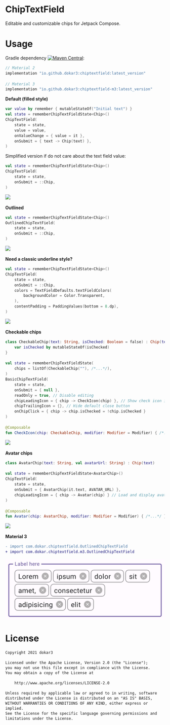 # ChipTextField

Editable and customizable chips for Jetpack Compose.

# Usage

Gradle dependency [![Maven Central](https://maven-badges.herokuapp.com/maven-central/io.github.dokar3/chiptextfield/badge.svg)](https://maven-badges.herokuapp.com/maven-central/io.github.dokar3/chiptextfield):

```groovy
// Material 2
implementation "io.github.dokar3:chiptextfield:latest_version"

// Material 3
implementation "io.github.dokar3:chiptextfield-m3:latest_version"
```

**Default (filled style)** 

```kotlin
var value by remember { mutableStateOf("Initial text") }
val state = rememberChipTextFieldState<Chip>()
ChipTextField(
    state = state,
    value = value,
    onValueChange = { value = it },
    onSubmit = { text -> Chip(text) },
)
```

Simplified version if do not care about the text field value:

```kotlin
val state = rememberChipTextFieldState<Chip>()
ChipTextField(
    state = state,
    onSubmit = ::Chip,
)
```

![](/images/screenshot_filled.jpg)

**Outlined**

```kotlin
val state = rememberChipTextFieldState<Chip>()
OutlinedChipTextField(
    state = state,
    onSubmit = ::Chip,
)
```

![](/images/screenshot_outlined.jpg)

**Need a classic underline style?**

```kotlin
val state = rememberChipTextFieldState<Chip>()
ChipTextField(
    state = state,
    onSubmit = ::Chip,
    colors = TextFieldDefaults.textFieldColors(
        backgroundColor = Color.Transparent,
    ),
    contentPadding = PaddingValues(bottom = 8.dp),
)
```

![](/images/screenshot_light.png)

**Checkable chips**

```kotlin
class CheckableChip(text: String, isChecked: Boolean = false) : Chip(text) {
    var isChecked by mutableStateOf(isChecked)
}

val state = rememberChipTextFieldState(
    chips = listOf(CheckableChip(""), /*...*/),
)
BasicChipTextField(
    state = state,
    onSubmit = { null },
    readOnly = true, // Disable editing
    chipLeadingIcon = { chip -> CheckIcon(chip) }, // Show check icon if checked
    chipTrailingIcon = {}, // Hide default close button
    onChipClick = { chip -> chip.isChecked = !chip.isChecked }
)

@Composable
fun CheckIcon(chip: CheckableChip, modifier: Modifier = Modifier) { /*...*/ }
```

![](/images/screenshot_checkable.jpg)

**Avatar chips**

```kotlin
class AvatarChip(text: String, val avatarUrl: String) : Chip(text)

val state = rememberChipTextFieldState<AvatarChip>()
ChipTextField(
    state = state,
    onSubmit = { AvatarChip(it.text, AVATAR_URL) },
    chipLeadingIcon = { chip -> Avatar(chip) } // Load and display avatar
)

@Composable
fun Avatar(chip: AvatarChip, modifier: Modifier = Modifier) { /*...*/ }
```

![](/images/screenshot_avatar.png)

**Material 3**

```diff
- import com.dokar.chiptextfield.OutlinedChipTextField
+ import com.dokar.chiptextfield.m3.OutlinedChipTextField
```

![](/images/screenshot_m3.jpg)


# License

```
Copyright 2021 dokar3

Licensed under the Apache License, Version 2.0 (the "License");
you may not use this file except in compliance with the License.
You may obtain a copy of the License at

    http://www.apache.org/licenses/LICENSE-2.0

Unless required by applicable law or agreed to in writing, software
distributed under the License is distributed on an "AS IS" BASIS,
WITHOUT WARRANTIES OR CONDITIONS OF ANY KIND, either express or implied.
See the License for the specific language governing permissions and
limitations under the License.
```